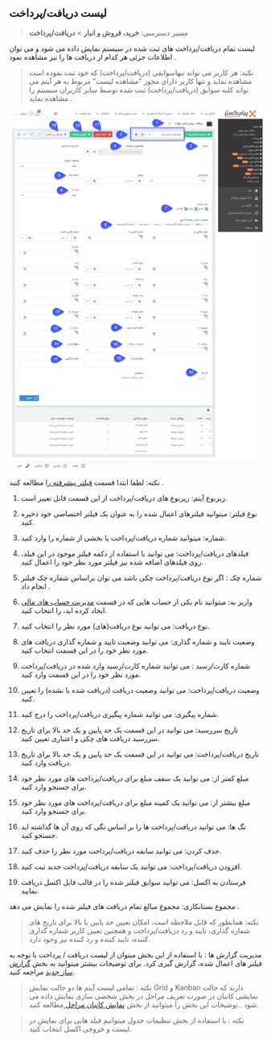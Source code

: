 ## لیست دریافت/پرداخت

> مسیر دسترسی: **خرید، فروش و انبار** > **دریافت/پرداخت** 

لیست تمام دریافت/پرداخت های ثبت شده در سیستم نمایش داده می شود و می توان اطلاعات جزئی هر کدام از دریافت ها را نیز مشاهده نمود .

> نکته: هر کاربر می تواند تنهاسوابقی (دریافت/پرداخت) که خود ثبت نموده است مشاهده نماید و تنها کاربر دارای مجوز "مشاهده لیست" مربوط به هر  آیتم می تواند کلیه سوابق (دریافت/پرداخت) ثبت شده توسط سایر کاربران سیستم را مشاهده نماید .

![](daryaft.png)



نکته: لطفا ابتدا قسمت [ فیلتر پیشرفته ](https://github.com/1stco/PayamGostarDocs/blob/master/help%202.5.4/Customer-relationship-management/Advanced-filter/Advanced-filter.md) را مطالعه کنید .  


1. زیرنوع آیتم: زیرنوع های دریافت/پرداخت از این قسمت قابل تغییر است.

2. نوع فیلتر: میتوانید فیلترهای اعمال شده را به عنوان یک فیلتر اختصاصی خود ذخیره کنید.

3. شماره: میتوانید شماره دریافت/پرداخت یا بخشی از شماره را وارد کنید.

4. فیلدهای دریافت/پرداخت: می توانید با استفاده از دکمه فیلتر موجود در این فیلد، روی فیلدهای اضافه شده نیز فیلتر مورد نظر خود را اعمال کنید.

5. شماره چک :  اگر نوع دریافت/پرداخت چکی باشد می توان براساس شماره چک فیلتر انجام داد . 

6. واریز به: میتوانید نام یکی از حساب هایی که در قسمت [مدیریت حساب های مالی ](https://github.com/1stco/PayamGostarDocs/blob/master/help%202.5.4/Basic-Information/Financial-account-management/Financial-account-management.md)ایجاد کرده اید، را انتخاب کنید.

7. نوع دریافت: می توانید نوع دریافت(های) مورد نظر را انتخاب کنید.

8. وضعیت تایید و شماره گذاری: می توانید وضعیت تایید و شماره گذاری دریافت های مورد نظر خود را در این قسمت انتخاب کنید.

9. شماره کارت/رسید : می توانید شماره کارت/رسید وارد شده در دریافت/پرداخت مورد نظر خود را در این قسمت وارد کنید.

10. وضعیت دریافت/پرداخت: می توانید وضعیت دریافت (دریافت شده یا نشده) را تعیین کنید.

11. شماره پیگیری: می توانید شماره پیگیری دریافت/پرداخت را درج کنید.

12. تاریخ سررسید: می توانید در این قسمت یک حد پایین و یک حد بالا برای تاریخ سررسید دریافت های چکی و اعتباری تعیین کنید.

13. تاریخ دریافت/پرداخت: می توانید در این قسمت یک حد پایین و یک حد بالا برای تاریخ دریافت وارد کنید.

14. مبلغ کمتر از: می توانید یک سقف مبلغ برای دریافت/پرداخت های مورد نظر خود برای جستجو وارد کنید.

15. مبلغ بیشتر از: می توانید یک کمینه مبلغ برای دریافت/پرداخت های مورد نظر خود برای جستجو وارد کنید.

16. تگ ها: می توانید دریافت/پرداخت ها را بر اساس تگی که روی آن ها گذاشته اید جستجو کنید.

17. حذف کردن: می توانید سابقه دریافت/پرداخت مورد نظر را حذف کنید.

18. افزودن دریافت/پرداخت: می توانید یک سابقه دریافت/پرداخت جدید ثبت کنید.

19. فرستادن به اکسل: می توانید سوابق فیلتر شده را در قالب فایل اکسل دریافت نمایید.

  مجموع بستانکاری: مجموع مبالغ تمام دریافت های فیلتر شده را نمایش می دهد .

> نکته: همانطور که قابل ملاحظه است، امکان تعیین حد پایین یا بالا برای تاریخ های شماره گذاری، تایید و رد دریافت/پرداخت و همچنین تعیین کاربر شماره گذاری کننده، تایید کننده و رد کننده نیز وجود دارد.



مدیریت گزارش ها :  با استفاده از این بخش میتوان از لیست دریافت / پرداخت با توجه به فیلتر های اعمال شده، گزارش گیری کرد. برای توضیحات بیشتر میتوانید به بخش [گزارش ساز جدید](https://github.com/1stco/PayamGostarDocs/blob/master/help%202.5.4/Management-and-reports/Report-Builder/Report-Builder.md) مراجعه کنید.

> نکته : تمامی لیست آیتم ها دو حالت نمایش Grid و Kanban دارند که حالت نمایشی کانبان در صورت تعریف مراحل در بخش شخصی سازی نمایش داده می شود ..توضیحات این بخش را میتوانید از بخش [نمایش کانبان مراحل ](https://github.com/1stco/PayamGostarDocs/blob/master/help2.5.4/Settings/Personalization-crm/Overview/General-information/leveling/leveling.md)مطالعه کنید.


> نکته :  با استفاده از بخش تنظیمات جدول میتوانیم فیلد هایی برای نمایش در لیست و خروجی اکسل انتخاب کنید.

